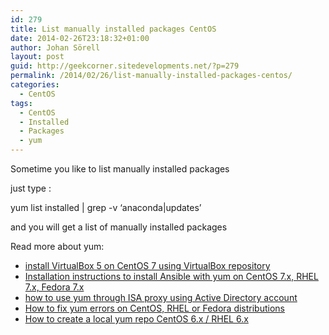 ```yaml
---
id: 279
title: List manually installed packages CentOS
date: 2014-02-26T23:18:32+01:00
author: Johan Sörell
layout: post
guid: http://geekcorner.sitedevelopments.net/?p=279
permalink: /2014/02/26/list-manually-installed-packages-centos/
categories:
  - CentOS
tags:
  - CentOS
  - Installed
  - Packages
  - yum
---
```

Sometime you like to list manually installed packages

just type :

yum list installed | grep -v &#8216;anaconda\|updates&#8217;

and you will get a list of manually installed packages

Read more about yum:<ul class = "posts-by-tag-list">

<li class="posts-by-tag-item CentOS provides Repository RHEL VirtualBox yum" id="posts-by-tag-item-705">
  <a class = "posts-by-tag-item-title" href="http://geekcorner.sitedevelopments.net/2015/07/11/install-virtualbox-5-on-centos-7-using-virtualbox-repository/">install VirtualBox 5 on CentOS 7 using VirtualBox repository</a>
</li>
<li class="posts-by-tag-item 7.x CentOS EPEL Fedora IT automation Repository yum" id="posts-by-tag-item-698">
  <a class = "posts-by-tag-item-title" href="http://geekcorner.sitedevelopments.net/2015/07/11/installation-instructions-to-install-ansible-with-yum-on-centos-7-x-rhel-7-x-fedora-7-x/">Installation instructions to install Ansible with yum on CentOS 7.x, RHEL 7.x, Fedora 7.x</a>
</li>
<li class="posts-by-tag-item CentOS cntlm Command ISA Linux proxy Redhat RHEL yum" id="posts-by-tag-item-590">
  <a class = "posts-by-tag-item-title" href="http://geekcorner.sitedevelopments.net/2014/04/05/how-to-use-yum-through-isa-proxy-using-active-directory-account/">how to use yum through ISA proxy using Active Directory account</a>
</li>
<li class="posts-by-tag-item CentOS clean Command Fedora metadata RHEL yum" id="posts-by-tag-item-575">
  <a class = "posts-by-tag-item-title" href="http://geekcorner.sitedevelopments.net/2014/04/05/how-to-fix-yum-errors-on-centos-rhel-or-fedora-distributions/">How to fix yum errors on CentOS, RHEL or Fedora distributions</a>
</li>
<li class="posts-by-tag-item CentOS Junior nmap nmap version 6.40 Redhat RHEL yum" id="posts-by-tag-item-486">
  <a class = "posts-by-tag-item-title" href="http://geekcorner.sitedevelopments.net/2014/03/13/how-to-create-a-local-yum-repo-centos-6-x-rhel-6-x/">How to create a local yum repo CentOS 6.x / RHEL 6.x</a>
</li></ul>